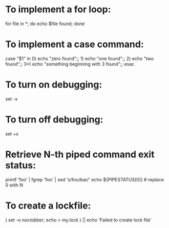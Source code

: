 # To implement a for loop:
for file in *;
do 
    echo $file found;
done

# To implement a case command:
case "$1"
in
    0) echo "zero found";;
    1) echo "one found";;
    2) echo "two found";;
    3*) echo "something beginning with 3 found";;
esac

# To turn on debugging:
set -x

# To turn off debugging:
set +x

# Retrieve N-th piped command exit status:
printf 'foo' | fgrep 'foo' | sed 's/foo/bar/'
echo ${PIPESTATUS[0]}  # replace 0 with N

# To create a lockfile:
( set -o noclobber; echo > my.lock ) || echo 'Failed to create lock file'
